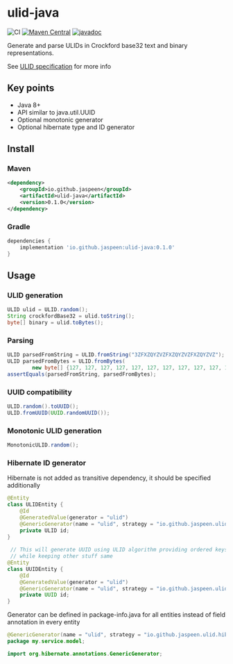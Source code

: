 # ulid-java
![CI](https://github.com/ubtr/ubt-go/actions/workflows/ci.yml/badge.svg)
[![Maven Central](https://img.shields.io/maven-central/v/io.github.jaspeen/ulid-java)](https://central.sonatype.com/artifact/io.github.jaspeen/ulid-java)
[![javadoc](https://javadoc.io/badge2/io.github.jaspeen/ulid-java/javadoc.svg)](https://javadoc.io/doc/io.github.jaspeen/ulid-java)

Generate and parse ULIDs in Crockford base32 text and binary representations.

See [ULID specification](https://github.com/ulid/spec) for more info

## Key points
* Java 8+
* API similar to java.util.UUID
* Optional monotonic generator
* Optional hibernate type and ID generator

## Install
### Maven
```xml
<dependency>
    <groupId>io.github.jaspeen</groupId>
    <artifactId>ulid-java</artifactId>
    <version>0.1.0</version>
</dependency>
```
### Gradle
```groovy
dependencies {
    implementation 'io.github.jaspeen:ulid-java:0.1.0'
}
```

## Usage

### ULID generation
```java
ULID ulid = ULID.random();
String crockfordBase32 = ulid.toString();
byte[] binary = ulid.toBytes();
```

### Parsing
```java
ULID parsedFromString = ULID.fromString("3ZFXZQYZVZFXZQYZVZFXZQYZVZ");
ULID parsedFromBytes = ULID.fromBytes(
        new byte[] {127, 127, 127, 127, 127, 127, 127, 127, 127, 127, 127, 127, 127, 127, 127, 127});
assertEquals(parsedFromString, parsedFromBytes);
```

### UUID compatibility
```java
ULID.random().toUUID();
ULID.fromUUID(UUID.randomUUID());
```

### Monotonic ULID generation
```java
MonotonicULID.random();
```

### Hibernate ID generator
Hibernate is not added as transitive dependency, it should be specified additionally
```java
@Entity
class ULIDEntity {
    @Id
    @GeneratedValue(generator = "ulid")
    @GenericGenerator(name = "ulid", strategy = "io.github.jaspeen.ulid.hibernate.ULIDIdGenerator")
    private ULID id;
}
 
 // This will generate UUID using ULID algorithm providing ordered keys 
 // while keeping other stuff same
@Entity 
class UUIDEntity {
    @Id
    @GeneratedValue(generator = "ulid")
    @GenericGenerator(name = "ulid", strategy = "io.github.jaspeen.ulid.hibernate.ULIDIdGenerator")
    private UUID id;
}
```
Generator can be defined in package-info.java for all entities instead of field annotation in every entity
```java
@GenericGenerator(name = "ulid", strategy = "io.github.jaspeen.ulid.hibernate.ULIDIdGenerator")
package my.service.model;

import org.hibernate.annotations.GenericGenerator;
```